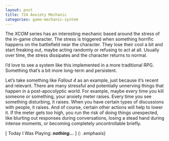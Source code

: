 ```yaml
---
layout: post
title: 724 Anxiety Mechanic
categories: game-mechanic-system
---
```

The *XCOM* series has an interesting mechanic based around the stress of the in-game character.  The stress is triggered when something horrific happens on the battlefield near the character.  They lose their cool a bit and start freaking out, maybe acting randomly or refusing to act at all.  Usually over time, the stress dissipates and the character returns to normal.

I’d love to see a system like this implemented in a more traditional RPG.  Something that’s a bit more long-term and persistent.

Let’s take something like *Fallout 4* as an example, just because it’s recent and relevant.  There are many stressful and potentially unnerving things that happen  in a post-apocolyptic world.  For example, maybe every time you kill someone or something, your anxiety meter raises.  Every time you see something disturbing, it raises.  When you have certain types of discussions with people, it raises.  And of course, certain other actions will help to lower it.  If the meter gets too high, you run the risk of doing things unexpected, like blurting out responses during conversations, losing a stead hand during intense moments, or becoming completely uncontrollable briefly.

[ Today I Was Playing: ***nothing...*** ]
{: .emphasis}